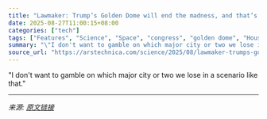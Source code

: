 ```yaml
---
title: "Lawmaker: Trump’s Golden Dome will end the madness, and that’s not a good thing"
date: 2025-08-27T11:00:15+08:00
categories: ["tech"]
tags: ["Features", "Science", "Space", "congress", "golden dome", "House of Representatives", "military space", "missile defense", "seth moulton", "space weapons"]
summary: "\"I don't want to gamble on which major city or two we lose in a scenario like that.\""
source_url: "https://arstechnica.com/science/2025/08/lawmaker-trumps-golden-dome-will-end-the-madness-and-thats-not-a-good-thing/"
---
```


"I don't want to gamble on which major city or two we lose in a scenario like that."

---

*来源: [原文链接](https://arstechnica.com/science/2025/08/lawmaker-trumps-golden-dome-will-end-the-madness-and-thats-not-a-good-thing/)*

